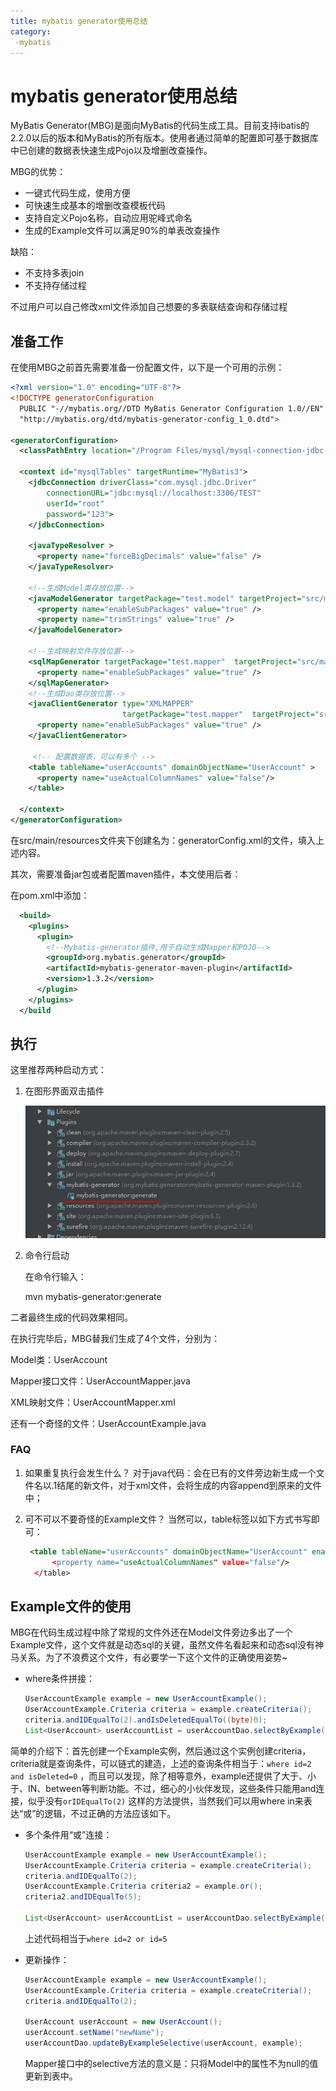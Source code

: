 ```yaml
---
title: mybatis generator使用总结
category:
 -mybatis
---
```




# mybatis generator使用总结

MyBatis Generator(MBG)是面向MyBatis的代码生成工具。目前支持ibatis的2.2.0以后的版本和MyBatis的所有版本。使用者通过简单的配置即可基于数据库中已创建的数据表快速生成Pojo以及增删改查操作。

MBG的优势：

* 一键式代码生成，使用方便
* 可快速生成基本的增删改查模板代码
* 支持自定义Pojo名称，自动应用驼峰式命名
* 生成的Example文件可以满足90%的单表改查操作

缺陷：

* 不支持多表join
* 不支持存储过程

不过用户可以自己修改xml文件添加自己想要的多表联结查询和存储过程

## 准备工作

在使用MBG之前首先需要准备一份配置文件，以下是一个可用的示例：

```xml
<?xml version="1.0" encoding="UTF-8"?>
<!DOCTYPE generatorConfiguration
  PUBLIC "-//mybatis.org//DTD MyBatis Generator Configuration 1.0//EN"
  "http://mybatis.org/dtd/mybatis-generator-config_1_0.dtd">

<generatorConfiguration>
  <classPathEntry location="/Program Files/mysql/mysql-connection-jdbc-5.1.49.jar" />

  <context id="mysqlTables" targetRuntime="MyBatis3">
    <jdbcConnection driverClass="com.mysql.jdbc.Driver"
        connectionURL="jdbc:mysql://localhost:3306/TEST"
        userId="root"
        password="123">
    </jdbcConnection>

    <javaTypeResolver >
      <property name="forceBigDecimals" value="false" />
    </javaTypeResolver>

    <!--生成Model类存放位置-->
    <javaModelGenerator targetPackage="test.model" targetProject="src/main/java">
      <property name="enableSubPackages" value="true" />
      <property name="trimStrings" value="true" />
    </javaModelGenerator>

    <!--生成映射文件存放位置-->
    <sqlMapGenerator targetPackage="test.mapper"  targetProject="src/main/resources">
      <property name="enableSubPackages" value="true" />
    </sqlMapGenerator>
    <!--生成Dao类存放位置-->
    <javaClientGenerator type="XMLMAPPER" 
                         targetPackage="test.mapper"  targetProject="src/main/java">
      <property name="enableSubPackages" value="true" />
    </javaClientGenerator>
    
     <!-- 配置数据表，可以有多个 -->
    <table tableName="userAccounts" domainObjectName="UserAccount" >
      <property name="useActualColumnNames" value="false"/>
    </table>

  </context>
</generatorConfiguration>
```

在src/main/resources文件夹下创建名为：generatorConfig.xml的文件，填入上述内容。

其次，需要准备jar包或者配置maven插件，本文使用后者：

在pom.xml中添加：

```xml
  <build>
    <plugins>
      <plugin>
        <!--Mybatis-generator插件,用于自动生成Mapper和POJO-->
        <groupId>org.mybatis.generator</groupId>
        <artifactId>mybatis-generator-maven-plugin</artifactId>
        <version>1.3.2</version>
      </plugin>
    </plugins>
  </build
```

## 执行

这里推荐两种启动方式：

1. 在图形界面双击插件

   ![mybatis-generator](/assets/images/java/mybatis-generator.JPG)

2. 命令行启动

   在命令行输入：

   mvn mybatis-generator:generate

二者最终生成的代码效果相同。

在执行完毕后，MBG替我们生成了4个文件，分别为：

Model类：UserAccount

Mapper接口文件：UserAccountMapper.java

XML映射文件：UserAccountMapper.xml

还有一个奇怪的文件：UserAccountExample.java

### FAQ

1. 如果重复执行会发生什么？ 对于java代码：会在已有的文件旁边新生成一个文件名以.1结尾的新文件，对于xml文件，会将生成的内容append到原来的文件中；

2. 可不可以不要奇怪的Example文件？ 当然可以，table标签以如下方式书写即可：

   ```xml
    <table tableName="userAccounts" domainObjectName="UserAccount" enableCountByExample="false" enableUpdateByExample="false" enableDeleteByExample="false" enableSelectByExample="false>
         <property name="useActualColumnNames" value="false"/>
     </table>
   ```

## Example文件的使用

MBG在代码生成过程中除了常规的文件外还在Model文件旁边多出了一个Example文件，这个文件就是动态sql的关键，虽然文件名看起来和动态sql没有神马关系。为了不浪费这个文件，有必要学一下这个文件的正确使用姿势~

* where条件拼接：

  ```java
  UserAccountExample example = new UserAccountExample();
  UserAccountExample.Criteria criteria = example.createCriteria();
  criteria.andIDEqualTo(2).andIsDeletedEqualTo((byte)0);
  List<UserAccount> userAccountList = userAccountDao.selectByExample(example);
  ```

简单的介绍下：首先创建一个Example实例，然后通过这个实例创建criteria，criteria就是查询条件，可以链式的建造，上述的查询条件相当于：`where id=2 and isDeleted=0` ，而且可以发现，除了相等意外，example还提供了大于、小于、IN、between等判断功能。不过，细心的小伙伴发现，这些条件只能用and连接，似乎没有`orIDEqualTo(2)` 这样的方法提供，当然我们可以用where in来表达“或”的逻辑，不过正确的方法应该如下。

* 多个条件用“或”连接：

  ```java
  UserAccountExample example = new UserAccountExample();
  UserAccountExample.Criteria criteria = example.createCriteria();
  criteria.andIDEqualTo(2);
  UserAccountExample.Criteria criteria2 = example.or();
  criteria2.andIDEqualTo(5);
  
  List<UserAccount> userAccountList = userAccountDao.selectByExample(example);
  ```

  上述代码相当于`where id=2 or id=5` 

* 更新操作：

  ```java
  UserAccountExample example = new UserAccountExample();
  UserAccountExample.Criteria criteria = example.createCriteria();
  criteria.andIDEqualTo(2);
  
  UserAccount userAccount = new UserAccount();
  userAccount.setName("newName");
  userAccountDao.updateByExampleSelective(userAccount, example);
  ```

  Mapper接口中的selective方法的意义是：只将Model中的属性不为null的值更新到表中。